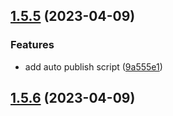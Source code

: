 ## [1.5.5](https://github.com/weitanai/file-exports/compare/v1.0.4...v1.5.5) (2023-04-09)


### Features

* add auto publish script ([9a555e1](https://github.com/weitanai/file-exports/commit/9a555e1fd3850e69bc024eed4ac1d096a9131e74))



## [1.5.6](https://github.com/weitanai/file-exports/compare/v1.0.4...v1.5.6) (2023-04-09)



